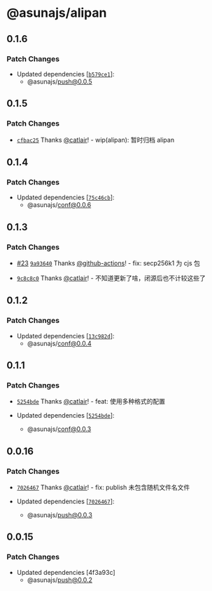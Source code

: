 # @asunajs/alipan

## 0.1.6

### Patch Changes

- Updated dependencies [[`b579ce1`](https://github.com/yuiasn/asuna/commit/b579ce187d38e7225bf6a6d4655d09b8ccbea757)]:
  - @asunajs/push@0.0.5

## 0.1.5

### Patch Changes

- [`cfbac25`](https://github.com/yuiasn/asuna/commit/cfbac252ca9c19017f068c02291630f27de7c71c) Thanks [@catlair](https://github.com/catlair)! - wip(alipan): 暂时归档 alipan

## 0.1.4

### Patch Changes

- Updated dependencies [[`75c46cb`](https://github.com/asunajs/as/commit/75c46cbf4dc1b5ad7d40245479f26f1c553f033c)]:
  - @asunajs/conf@0.0.6

## 0.1.3

### Patch Changes

- [#23](https://github.com/asunajs/as/pull/23) [`9a93640`](https://github.com/asunajs/as/commit/9a936405c019da48f82d9039040ed36a89331e83) Thanks [@github-actions](https://github.com/apps/github-actions)! - fix: secp256k1 为 cjs 包

- [`9c8c8c0`](https://github.com/asunajs/as/commit/9c8c8c01acc71282642a7ffe9f9664f0bb88d239) Thanks [@catlair](https://github.com/catlair)! - 不知道更新了啥，闭源后也不计较这些了

## 0.1.2

### Patch Changes

- Updated dependencies [[`13c982d`](https://github.com/asunajs/asign/commit/13c982d6931e04cbeb84516202f532d845eae684)]:
  - @asunajs/conf@0.0.4

## 0.1.1

### Patch Changes

- [`5254bde`](https://github.com/asunajs/asign/commit/5254bde5c123c83dd2791e9e8f701623f08274e6) Thanks [@catlair](https://github.com/catlair)! - feat: 使用多种格式的配置

- Updated dependencies [[`5254bde`](https://github.com/asunajs/asign/commit/5254bde5c123c83dd2791e9e8f701623f08274e6)]:
  - @asunajs/conf@0.0.3

## 0.0.16

### Patch Changes

- [`7026467`](https://github.com/asunajs/asign/commit/702646775ef268fc2d3346cfba46a948b4ae06a9) Thanks [@catlair](https://github.com/catlair)! - fix: publish 未包含随机文件名文件

- Updated dependencies [[`7026467`](https://github.com/asunajs/asign/commit/702646775ef268fc2d3346cfba46a948b4ae06a9)]:
  - @asunajs/push@0.0.3

## 0.0.15

### Patch Changes

- Updated dependencies [4f3a93c]
  - @asunajs/push@0.0.2
